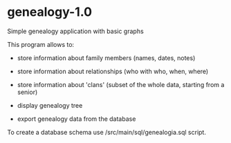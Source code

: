 genealogy-1.0
=============

Simple genealogy application with basic graphs

This program allows to:

- store information about family members (names, dates, notes)

- store information about relationships (who with who, when, where)

- store information about 'clans' (subset of the whole data, starting from a senior)

- display genealogy tree

- export genealogy data from the database



To create a database schema use /src/main/sql/genealogia.sql script.
